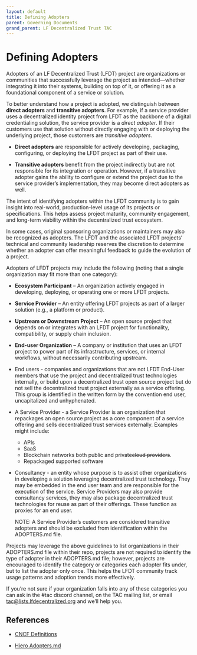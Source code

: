 ```yaml
---
layout: default
title: Defining Adopters
parent: Governing Documents
grand_parent: LF Decentralized Trust TAC
---
```

[//]: # (SPDX-License-Identifier: CC-BY-4.0)

# Defining Adopters

Adopters of an LF Decentralized Trust (LFDT) project are organizations or communities that successfully leverage the project as intended—whether integrating it into their systems, building on top of it, or offering it as a foundational component of a service or solution.

To better understand how a project is adopted, we distinguish between **direct adopters** and **transitive adopters**. For example, if a service provider uses a decentralized identity project from LFDT as the backbone of a digital credentialing solution, the service provider is a *direct adopter*. If their customers use that solution without directly engaging with or deploying the underlying project, those customers are *transitive adopters*.

* **Direct adopters** are responsible for actively developing, packaging, configuring, or deploying the LFDT project as part of their use.

* **Transitive adopters** benefit from the project indirectly but are not responsible for its integration or operation. However, if a transitive adopter gains the ability to configure or extend the project due to the service provider’s implementation, they may become direct adopters as well.

The intent of identifying adopters within the LFDT community is to gain insight into real-world, production-level usage of its projects or specifications. This helps assess project maturity, community engagement, and long-term viability within the decentralized trust ecosystem.

In some cases, original sponsoring organizations or maintainers may also be recognized as adopters. The LFDT and the associated LFDT projects’ technical and community leadership reserves the discretion to determine whether an adopter can offer meaningful feedback to guide the evolution of a project.

Adopters of LFDT projects may include the following (noting that a single organization may fit more than one category):

* **Ecosystem Participant** – An organization actively engaged in developing, deploying, or operating one or more LFDT projects.

* **Service Provider** – An entity offering LFDT projects as part of a larger solution (e.g., a platform or product).

* **Upstream or Downstream Project** – An open source project that depends on or integrates with an LFDT project for functionality, compatibility, or supply chain inclusion.

* **End-user Organization** – A company or institution that uses an LFDT project to power part of its infrastructure, services, or internal workflows, without necessarily contributing upstream.

* End users \- companies and organizations that are not LFDT End-User members that use the project and decentralized trust technologies internally, or build upon a decentralized trust open source project but do not sell the decentralized trust project externally as a service offering. This group is identified in the written form by the convention end user, uncapitalized and unhyphenated.  
* A Service Provider \- a Service Provider is an organization that repackages an open source project as a core component of a service offering and sells decentralized trust services externally. Examples might include:  
  * APIs  
  * SaaS  
  * Blockchain networks both public and private~~cloud providers~~.   
  * Repackaged supported software
* Consultancy \- an entity whose purpose is to assist other organizations in developing a solution leveraging decentralized trust technology. They may be embedded in the end user team and are responsible for the execution of the service. Service Providers may also provide consultancy services, they may also package decentralized trust technologies for reuse as part of their offerings. These function as proxies for an end user.  
    
  NOTE: A Service Provider’s customers are considered transitive adopters and should be excluded from identification within the ADOPTERS.md file.

Projects may leverage the above guidelines to list organizations in their ADOPTERS.md file within their repo, projects are not required to identify the type of adopter in their ADOPTERS.md file; however, projects are encouraged to identify the category or categories each adopter fits under, but to list the adopter only once. This helps the LFDT community track usage patterns and adoption trends more effectively.


If you’re not sure if your organization falls into any of these categories you can ask in the \#tac discord channel, on the TAC mailing list, or email [tac@lists.lfdecentralized.org](mailto:tac@lists.lfdecentralizedtrust.org)  and we’ll help you.  

## References

- [CNCF Definitions](https://github.com/cncf/toc/blob/main/FAQ.md#what-is-the-definition-of-an-adopter)

- [Hiero Adopters.md](https://github.com/hiero-ledger/hiero/blob/main/ADOPTERS.md)
